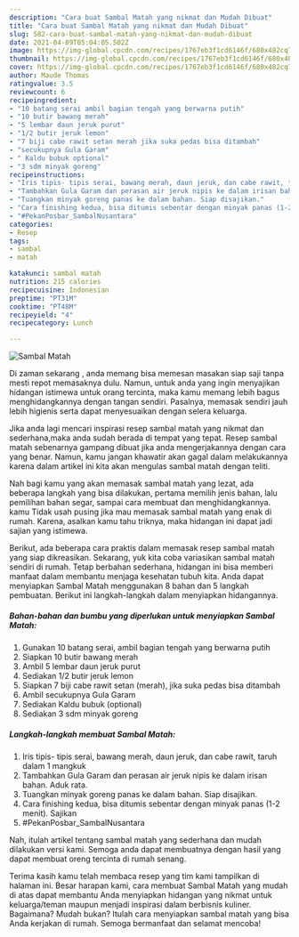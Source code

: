 ```yaml
---
description: "Cara buat Sambal Matah yang nikmat dan Mudah Dibuat"
title: "Cara buat Sambal Matah yang nikmat dan Mudah Dibuat"
slug: 582-cara-buat-sambal-matah-yang-nikmat-dan-mudah-dibuat
date: 2021-04-09T05:04:05.502Z
image: https://img-global.cpcdn.com/recipes/1767eb3f1cd6146f/680x482cq70/sambal-matah-foto-resep-utama.jpg
thumbnail: https://img-global.cpcdn.com/recipes/1767eb3f1cd6146f/680x482cq70/sambal-matah-foto-resep-utama.jpg
cover: https://img-global.cpcdn.com/recipes/1767eb3f1cd6146f/680x482cq70/sambal-matah-foto-resep-utama.jpg
author: Maude Thomas
ratingvalue: 3.5
reviewcount: 6
recipeingredient:
- "10 batang serai ambil bagian tengah yang berwarna putih"
- "10 butir bawang merah"
- "5 lembar daun jeruk purut"
- "1/2 butir jeruk lemon"
- "7 biji cabe rawit setan merah jika suka pedas bisa ditambah"
- "secukupnya Gula Garam"
- " Kaldu bubuk optional"
- "3 sdm minyak goreng"
recipeinstructions:
- "Iris tipis- tipis serai, bawang merah, daun jeruk, dan cabe rawit, taruh dalam 1 mangkuk"
- "Tambahkan Gula Garam dan perasan air jeruk nipis ke dalam irisan bahan. Aduk rata."
- "Tuangkan minyak goreng panas ke dalam bahan. Siap disajikan."
- "Cara finishing kedua, bisa ditumis sebentar dengan minyak panas (1-2 menit). Sajikan"
- "#PekanPosbar_SambalNusantara"
categories:
- Resep
tags:
- sambal
- matah

katakunci: sambal matah 
nutrition: 215 calories
recipecuisine: Indonesian
preptime: "PT31M"
cooktime: "PT48M"
recipeyield: "4"
recipecategory: Lunch

---
```



![Sambal Matah](https://img-global.cpcdn.com/recipes/1767eb3f1cd6146f/680x482cq70/sambal-matah-foto-resep-utama.jpg)

Di zaman  sekarang , anda memang bisa memesan masakan siap saji tanpa mesti repot memasaknya dulu. Namun, untuk anda yang ingin menyajikan hidangan istimewa untuk orang tercinta, maka kamu memang lebih bagus menghidangkannya dengan tangan sendiri. Pasalnya, memasak sendiri jauh lebih higienis serta dapat menyesuaikan dengan selera keluarga.

Jika anda lagi mencari inspirasi resep sambal matah yang nikmat dan sederhana,maka anda sudah berada di tempat yang tepat. Resep sambal matah  sebenarnya gampang dibuat jika anda mengerjakannya dengan cara yang benar. Namun, kamu jangan khawatir akan gagal dalam melakukannya 
karena dalam artikel ini kita akan mengulas sambal matah dengan teliti.  



Nah bagi kamu yang akan memasak sambal matah yang lezat, ada beberapa langkah yang bisa dilakukan, pertama memilih jenis bahan, lalu pemilihan bahan segar, sampai cara membuat dan menghidangkannya. kamu Tidak usah pusing jika mau memasak sambal matah yang enak di rumah. Karena, asalkan kamu  tahu triknya, maka hidangan ini dapat jadi sajian yang istimewa.

Berikut, ada beberapa cara praktis  dalam memasak resep sambal matah yang siap dikreasikan. Sekarang, yuk kita coba variasikan sambal matah sendiri di rumah. Tetap berbahan sederhana, hidangan ini bisa memberi manfaat dalam membantu menjaga kesehatan tubuh kita. Anda dapat menyiapkan Sambal Matah menggunakan 8 bahan dan 5 langkah pembuatan. Berikut ini langkah-langkah dalam menyiapkan hidangannya.

<!--inarticleads1-->

##### Bahan-bahan dan bumbu yang diperlukan untuk menyiapkan Sambal Matah:

1. Gunakan 10 batang serai, ambil bagian tengah yang berwarna putih
1. Siapkan 10 butir bawang merah
1. Ambil 5 lembar daun jeruk purut
1. Sediakan 1/2 butir jeruk lemon
1. Siapkan 7 biji cabe rawit setan (merah), jika suka pedas bisa ditambah
1. Ambil secukupnya Gula Garam
1. Sediakan  Kaldu bubuk (optional)
1. Sediakan 3 sdm minyak goreng




<!--inarticleads2-->

##### Langkah-langkah membuat Sambal Matah:

1. Iris tipis- tipis serai, bawang merah, daun jeruk, dan cabe rawit, taruh dalam 1 mangkuk
1. Tambahkan Gula Garam dan perasan air jeruk nipis ke dalam irisan bahan. Aduk rata.
1. Tuangkan minyak goreng panas ke dalam bahan. Siap disajikan.
1. Cara finishing kedua, bisa ditumis sebentar dengan minyak panas (1-2 menit). Sajikan
1. #PekanPosbar_SambalNusantara




Nah, itulah artikel tentang  sambal matah  yang sederhana dan mudah dilakukan versi kami. Semoga anda dapat membuatnya dengan hasil yang dapat membuat oreng tercinta di rumah senang. 

Terima kasih kamu telah membaca resep yang tim kami tampilkan di halaman ini. Besar harapan kami, cara membuat  Sambal Matah yang mudah di atas dapat membantu Anda menyiapkan hidangan yang nikmat untuk keluarga/teman maupun menjadi inspirasi dalam berbisnis kuliner. Bagaimana? Mudah bukan? Itulah cara menyiapkan sambal matah yang bisa Anda kerjakan di rumah. Semoga bermanfaat dan selamat mencoba!

